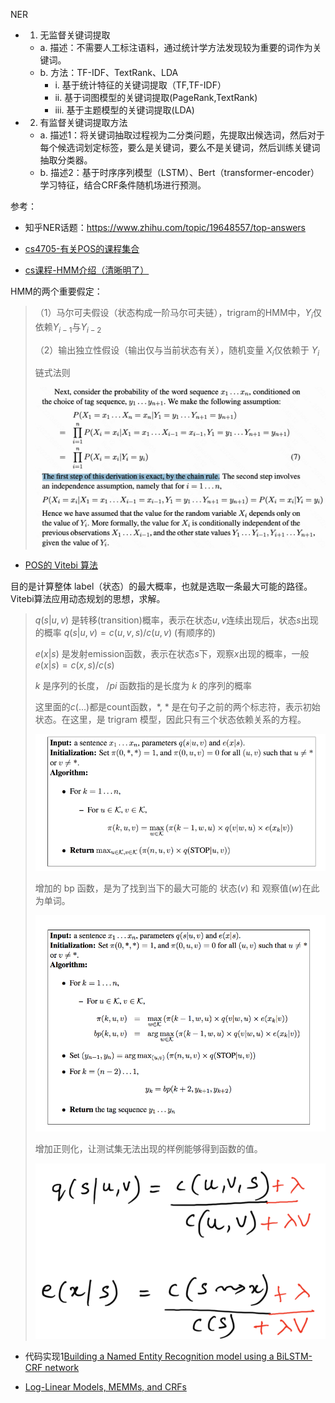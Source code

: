 NER


- 1. 无监督关键词提取
    - a. 描述：不需要人工标注语料，通过统计学方法发现较为重要的词作为关键词。
    - b. 方法：TF-IDF、TextRank、LDA
        - i. 基于统计特征的关键词提取（TF,TF-IDF）
        - ii. 基于词图模型的关键词提取(PageRank,TextRank)
        - iii. 基于主题模型的关键词提取(LDA)
- 2. 有监督关键词提取方法
    - a. 描述1：将关键词抽取过程视为二分类问题，先提取出候选词，然后对于每个候选词划定标签，要么是关键词，要么不是关键词，然后训练关键词抽取分类器。
    - b. 描述2：基于时序序列模型（LSTM）、Bert（transformer-encoder）学习特征，结合CRF条件随机场进行预测。


参考：
- 知乎NER话题：https://www.zhihu.com/topic/19648557/top-answers
  
- [cs4705-有关POS的课程集合](http://www.cs.columbia.edu/~cs4705/)
- [cs课程-HMM介绍（清晰明了）](http://www.cs.columbia.edu/~mcollins/courses/nlp2011/notes/hmms.pdf)

HMM的两个重要假定： 

> （1）马尔可夫假设（状态构成一阶马尔可夫链），trigram的HMM中，$Y _{i}$仅依赖$Y _{i-1}$与$Y _{i-2}$
> 
> （2）输出独立性假设（输出仅与当前状态有关），随机变量 $X _{i}$仅依赖于 $Y _{i}$
> 
> 链式法则
> 
> ![hmm_1.png](./hmm_1.png)


- [POS的 Vitebi 算法](https://www.freecodecamp.org/news/a-deep-dive-into-part-of-speech-tagging-using-viterbi-algorithm-17c8de32e8bc/)

目的是计算整体 label（状态）的最大概率，也就是选取一条最大可能的路径。Vitebi算法应用动态规划的思想，求解。

> $q(s|u,v)$ 是转移(transition)概率，表示在状态$u,v$连续出现后，状态$s$出现的概率 $q(s|u,v)=c(u,v,s)/c(u,v)$ (有顺序的)
> 
> $e(x|s)$ 是发射emission函数，表示在状态$s$下，观察$x$出现的概率，一般 $e(x|s)=c(x,s) / c(s)$
> 
> $k$ 是序列的长度， $/pi$ 函数指的是长度为 $k$ 的序列的概率
> 
> 这里面的$c(...)$都是count函数，*, * 是在句子之前的两个标志符，表示初始状态。在这里，是 trigram 模型，因此只有三个状态依赖关系的方程。
>
> ![POS_vitebi_algo1.png](./POS_vitebi_algo1.png)
> 
> 增加的 bp 函数，是为了找到当下的最大可能的 状态($v$) 和 观察值($w$)在此为单词。
> 
> ![POS_vitebi_algo2.png](./POS_vitebi_algo2.png)
>
> 增加正则化，让测试集无法出现的样例能够得到函数的值。
> 
> ![POS_vitebi_algo3.png](./POS_vitebi_algo3.png)


- 代码实现1[Building a Named Entity Recognition model using a BiLSTM-CRF network](https://www.dominodatalab.com/blog/named-entity-recognition-ner-challenges-and-model)

- [Log-Linear Models, MEMMs, and CRFs](http://www.cs.columbia.edu/~mcollins/crf.pdf)

